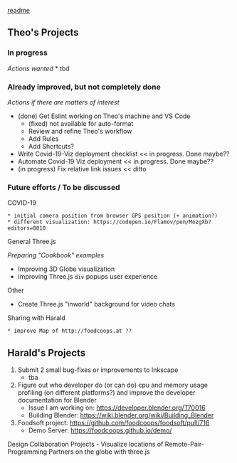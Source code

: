 [readme](#README.md)

## Theo's Projects

### In progress

_Actions wanted_
    * tbd


### Already improved, but not completely done

_Actions if there are matters of interest_

* (done) Get Eslint working on Theo's machine and VS Code
    * (fixed) not available for auto-format
    * Review and refine Theo's workflow
    * Add Rules
    * Add Shortcuts?
* Write Covid-19-Viz deployment checklist << in progress. Done maybe??
* Automate Covid-19 Viz deployment << in progress. Done maybe??
* (in progress) Fix relative link issues << ditto


### Future efforts / To be discussed

COVID-19

	* initial camera position from browser GPS position (+ animation?)
	* different visualization: https://codepen.io/Flamov/pen/MozgXb?editors=0010

General Three.js

_Preparing "Cookbook" examples_

* Improving 3D Globe visualization
* Improving Three.js ```div``` popups user experience

Other

* Create Three.js "inworld" background for video chats


Sharing with Harald

	* improve Map of http://foodcoops.at ??




## Harald's Projects

1. Submit 2 small bug-fixes or improvements to Inkscape
    - tba
1. Figure out who developer do (or can do) cpu and memory usage profiling (on different platforms?) and improve the developer documentation for Blender
    - Issue I am working on: https://developer.blender.org/T70016
    - Building Blender: https://wiki.blender.org/wiki/Building_Blender
1. Foodsoft project: https://github.com/foodcoops/foodsoft/pull/716
    - Demo Server: https://foodcoops.github.io/demo/

Design Collaboration Projects
    - Visualize locations of Remote-Pair-Programming Partners on the globe with three.js

